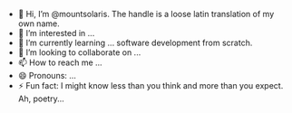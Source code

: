 - 👋 Hi, I’m @mountsolaris. The handle is a loose latin translation of my own name.
- 👀 I’m interested in ...
- 🌱 I’m currently learning ... software development from scratch.
- 💞️ I’m looking to collaborate on ...
- 📫 How to reach me ...
- 😄 Pronouns: ...
- ⚡ Fun fact: I might know less than you think and more than you expect. Ah, poetry...

<!---
mountsolaris/mountsolaris is a ✨ special ✨ repository because its `README.md` (this file) appears on your GitHub profile.
You can click the Preview link to take a look at your changes.
--->
